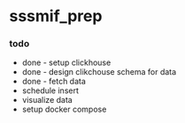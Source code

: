 # sssmif_prep

### todo
- done - setup clickhouse
- done - design clikchouse schema for data
- done - fetch data
- schedule insert
- visualize data
- setup docker compose
